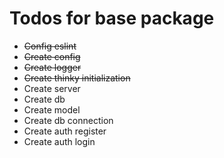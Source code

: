 # Todos for base package
  - ~~Config eslint~~
  - ~~Create config~~
  - ~~Create logger~~
  - ~~Create thinky initialization~~
  - Create server
  - Create db
  - Create model
  - Create db connection
  - Create auth register
  - Create auth login